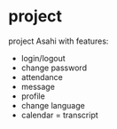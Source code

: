 # project
project Asahi with features: 
- login/logout
- change password
- attendance
- message
- profile
- change language
- calendar 
= transcript
